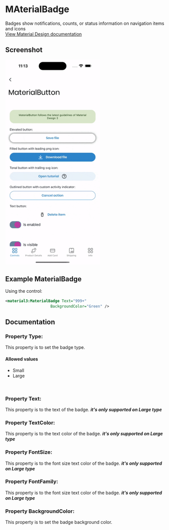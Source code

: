 # MAterialBadge
Badges show notifications, counts, or status information on navigation items and icons
<br/>
[View Material Design documentation](https://material.io/components/buttons)

## Screenshot

<!-- TODO: change to right example -->
<img src="https://github.com/HorusSoftwareUY/MaterialDesignControlsPlugin/blob/master/screenshots/button_preview.gif" width="300">

## Example MaterialBadge
Using the control:
```XML
<material3:MaterialBadge Text="999+"
                    BackgroundColor="Green" />
```

## Documentation

### Property Type:
This property is to set the badge type.
<br/>

#### Allowed values
- Small
- Large
<br/>

### Property Text:
This property is to the text of the badge. ***it's only supported on Large type***
<br/>

### Property TextColor:
This property is to the text color of the badge. ***it's only supported on Large type***
<br/>

### Property FontSize:
This property is to the font size text color of the badge. ***it's only supported on Large type***
<br/>

### Property FontFamily:
This property is to the font size text color of the badge. ***it's only supported on Large type***
<br/>

### Property BackgroundColor:
This property is to set the badge background color.
<br/>